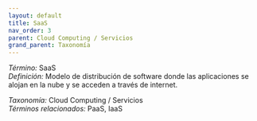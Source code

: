 ```yaml
---
layout: default
title: SaaS
nav_order: 3
parent: Cloud Computing / Servicios
grand_parent: Taxonomía
---
```


*Término:* SaaS  
*Definición:* Modelo de distribución de software donde las aplicaciones se alojan en la nube y se acceden a través de internet.

*Taxonomía:* Cloud Computing / Servicios  
*Términos relacionados:* PaaS, IaaS
